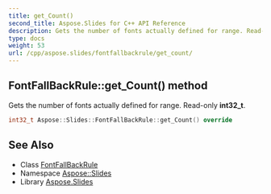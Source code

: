 ```yaml
---
title: get_Count()
second_title: Aspose.Slides for C++ API Reference
description: Gets the number of fonts actually defined for range. Read-only int32_t.
type: docs
weight: 53
url: /cpp/aspose.slides/fontfallbackrule/get_count/
---
```

## FontFallBackRule::get_Count() method


Gets the number of fonts actually defined for range. Read-only **int32_t**.

```cpp
int32_t Aspose::Slides::FontFallBackRule::get_Count() override
```

## See Also

* Class [FontFallBackRule](./)
* Namespace [Aspose::Slides](../)
* Library [Aspose.Slides](../../)